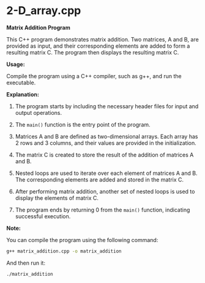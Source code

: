 # 2-D_array.cpp
**Matrix Addition Program**

This C++ program demonstrates matrix addition. Two matrices, A and B, are provided as input, and their corresponding elements are added to form a resulting matrix C. The program then displays the resulting matrix C.

**Usage:**

Compile the program using a C++ compiler, such as g++, and run the executable.


**Explanation:**

1. The program starts by including the necessary header files for input and output operations.

2. The `main()` function is the entry point of the program.

3. Matrices A and B are defined as two-dimensional arrays. Each array has 2 rows and 3 columns, and their values are provided in the initialization.

4. The matrix C is created to store the result of the addition of matrices A and B.

5. Nested loops are used to iterate over each element of matrices A and B. The corresponding elements are added and stored in the matrix C.

6. After performing matrix addition, another set of nested loops is used to display the elements of matrix C.

7. The program ends by returning 0 from the `main()` function, indicating successful execution.

**Note:**

You can compile the program using the following command:

```sh
g++ matrix_addition.cpp -o matrix_addition
```

And then run it:

```sh
./matrix_addition
```
